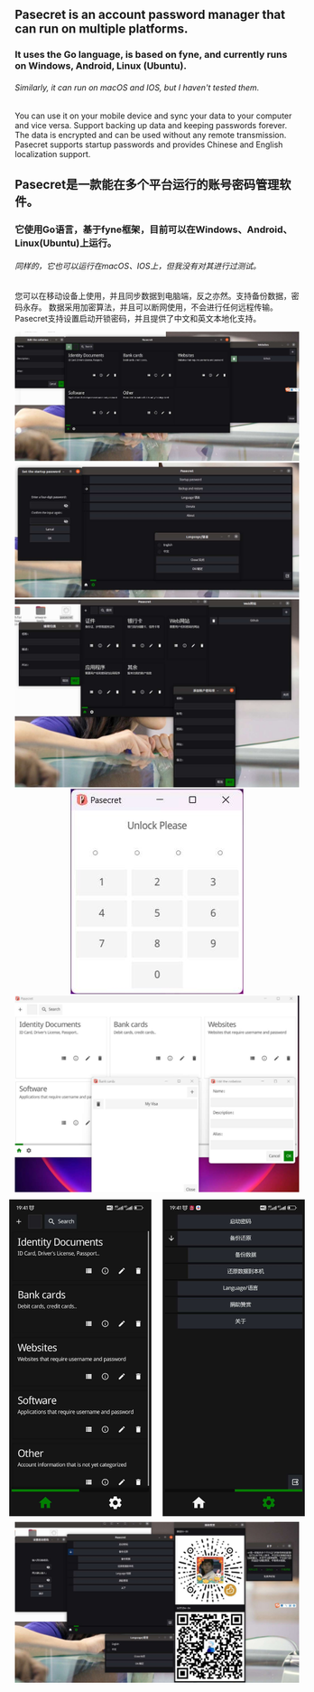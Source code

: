 ## Pasecret is an account password manager that can run on multiple platforms.
### It uses the Go language, is based on <a link='https://fyne.io/'>fyne</a>, and currently runs on Windows, Android, Linux (Ubuntu).
###### Similarly, it can run on macOS and IOS, but I haven't tested them.
<p>You can use it on your mobile device and sync your data to your computer and vice versa. Support backing up data and keeping passwords forever.
The data is encrypted and can be used without any remote transmission. <br>Pasecret supports startup passwords and provides Chinese and English localization support. </p>


## Pasecret是一款能在多个平台运行的账号密码管理软件。
### 它使用Go语言，基于<a link='https://fyne.io/'>fyne</a>框架，目前可以在Windows、Android、Linux(Ubuntu)上运行。
###### 同样的，它也可以运行在macOS、IOS上，但我没有对其进行过测试。
<p>您可以在移动设备上使用，并且同步数据到电脑端，反之亦然。支持备份数据，密码永存。
数据采用加密算法，并且可以断网使用，不会进行任何远程传输。<br>
Pasecret支持设置启动开锁密码，并且提供了中文和英文本地化支持。</p>
<div style="text-align: center" >
<img src="assets/readme/gitshow3.jpeg" alt="">
<img src="assets/readme/gitshow4.jpeg" alt="">
<img src="assets/readme/gitshow1.jpeg" alt="">
<img src="assets/readme/gitshow5.jpeg" alt="">
<img src="assets/readme/gitshow6.jpeg" alt="">
<div style="display: flex; justify-content: center; align-items: center;">
    <img src="assets/readme/gitshow7.jpeg" alt="" style="max-width: 50%; margin: 10px;">
    <img src="assets/readme/gitshow8.jpeg" alt="" style="max-width: 50%; margin: 10px;">
</div>
<img src="assets/readme/gitshow2.jpeg" alt="">
</div>



